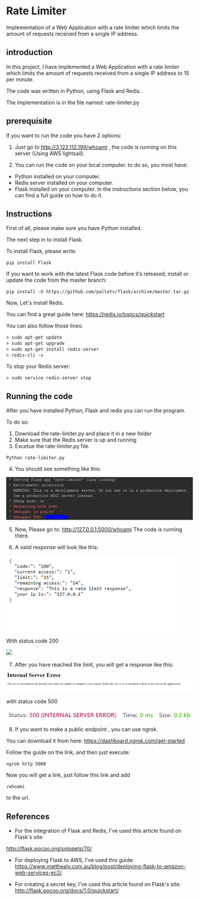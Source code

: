 # Rate Limiter
Implementation of a Web Application with a rate limiter which limits the amount of requests received from a single IP address.

## introduction
In this project, I have implemented a Web Application with a rate limiter which limits the amount of requests received from a single IP address to 15 per minute.

The code was written in Python, using Flask and Redis.

The Implementation is in the file named: rate-limiter.py

## prerequisite
If you want to run the code you have 2 options:

1) Just go to http://3.122.112.199/whoami , the code is running on this server (Using AWS lightsail).

2) You can run the code on your local computer. to do so, you most have:

* Python installed on your computer.
* Redis server installed on your computer.
* Flask installed on your computer.
In the instructions section below, you can find a full guide on how to do it.

## Instructions 
First of all, please make sure you have Python installed.

The next step in to install Flask.

To install Flask, please write:
```
pip install Flask
```
If you want to work with the latest Flask code before it’s released, install or update the code from the master branch:

```
pip install -U https://github.com/pallets/flask/archive/master.tar.gz
```

Now, Let's install Redis.

You can find a great guide here: https://redis.io/topics/quickstart

You can also follow those lines:
```
> sudo apt-get update
> sudo apt-get upgrade
> sudo apt-get install redis-server
> redis-cli -v
```
To stop your Redis server:
```
> sudo service redis-server stop
```

## Running the code
After you have installed Python, Flask and redis you can run the program.

To do so:
1) Download the rate-limiter.py and place it in a new folder
2) Make sure that the Redis server is up and running
3) Excetue the rate-limiter.py file. 
```
Python rate-limiter.py
```
4) You should see something like this:
<p align="left">
  <img src="https://github.com/eladshamailov/rate-limiter/blob/master/InAppExample.PNG"/>
</p>

5) Now, Please go to:
http://127.0.0.1:5000/whoami
The code is running there.

6) A valid response will look like this:

<p align="left">
  <img src="https://github.com/eladshamailov/rate-limiter/blob/master/ValidResponseBrower.PNG"/>
</p>
With status code 200

<p align="left">
  <img src="ValidCode"/>
</p>

7) After you have reached the limit, you will get a response like this:

<p align="left">
  <img src="https://github.com/eladshamailov/rate-limiter/blob/master/InvalidAccess.PNG"/>
</p>
with status code 500

<p align="left">
  <img src="https://github.com/eladshamailov/rate-limiter/blob/master/InvalidStatus.PNG"/>
</p>

8) If you want to make a public endpoint , you can use ngrok.

You can download it from here: https://dashboard.ngrok.com/get-started

Follow the guide on the link, and then just execute:
```
ngrok http 5000
```
Now you will get a link, 
just follow this link and add 
```
/whoami
```
to the url.

## References
* For the integration of Flask and Redis, I've used this article found on Flask's site:

http://flask.pocoo.org/snippets/70/

* For deploying Flask to AWS, I've used this guide:
https://www.matthealy.com.au/blog/post/deploying-flask-to-amazon-web-services-ec2/

* For creating a secret key, I've used this article found on Flask's site:
http://flask.pocoo.org/docs/1.0/quickstart/
